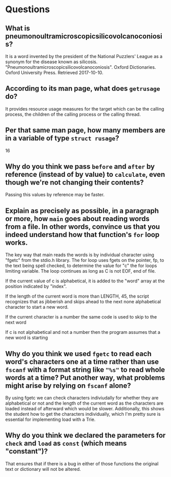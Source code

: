 # Questions

## What is pneumonoultramicroscopicsilicovolcanoconiosis?

 It is a word invented by the president of the National Puzzlers' League as a synonym for the disease known as silicosis.
    "Pneumonoultramicroscopicsilicovolcanoconiosis". Oxford Dictionaries. Oxford University Press. Retrieved 2017-10-10.

## According to its man page, what does `getrusage` do?

It provides resource usage measures for the target which can be the calling process, the children of the calling process or the calling thread.

## Per that same man page, how many members are in a variable of type `struct rusage`?

16

## Why do you think we pass `before` and `after` by reference (instead of by value) to `calculate`, even though we're not changing their contents?

Passing this values by reference may be faster.

## Explain as precisely as possible, in a paragraph or more, how `main` goes about reading words from a file. In other words, convince us that you indeed understand how that function's `for` loop works.

The key way that main reads the words is by individual character using "fgetc" from the stdio.h library. The for loop uses fgets on
the pointer, fp, to the text being spell checked, to determine the value for "c" the for loops limiting variable. The loop continues
as long as C is not EOF, end of file.

If the current value of c is alphabetical, it is added to the "word" array at the position indicated by "index".

If the length of the current word is more than LENGTH, 45, the script recognizes that as jibberish and skips ahead to the next
none alphabetical character to start a new word.

If the current character is a number the same code is used to skip to the next word

If c is not alphabetical and not a number then the program assumes that a new word is starting

## Why do you think we used `fgetc` to read each word's characters one at a time rather than use `fscanf` with a format string like `"%s"` to read whole words at a time? Put another way, what problems might arise by relying on `fscanf` alone?

By using fgetc we can check characters indiviudally for whether they are alphabetical or not and the length of the current word as
the characters are loaded instead of afterward which would be slower. Additionally, this shows the student
how to get the characters individually, which I'm pretty sure is essential for implementing load with a Trie.

## Why do you think we declared the parameters for `check` and `load` as `const` (which means "constant")?

That ensures that if there is a bug in either of those functions the original text or dictionary will not be altered.
